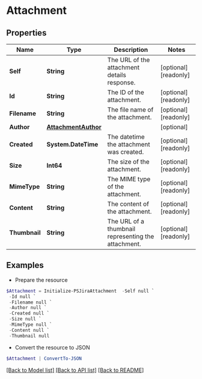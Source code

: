 # Attachment
## Properties

Name | Type | Description | Notes
------------ | ------------- | ------------- | -------------
**Self** | **String** | The URL of the attachment details response. | [optional] [readonly] 
**Id** | **String** | The ID of the attachment. | [optional] [readonly] 
**Filename** | **String** | The file name of the attachment. | [optional] [readonly] 
**Author** | [**AttachmentAuthor**](AttachmentAuthor.md) |  | [optional] 
**Created** | **System.DateTime** | The datetime the attachment was created. | [optional] [readonly] 
**Size** | **Int64** | The size of the attachment. | [optional] [readonly] 
**MimeType** | **String** | The MIME type of the attachment. | [optional] [readonly] 
**Content** | **String** | The content of the attachment. | [optional] [readonly] 
**Thumbnail** | **String** | The URL of a thumbnail representing the attachment. | [optional] [readonly] 

## Examples

- Prepare the resource
```powershell
$Attachment = Initialize-PSJiraAttachment  -Self null `
 -Id null `
 -Filename null `
 -Author null `
 -Created null `
 -Size null `
 -MimeType null `
 -Content null `
 -Thumbnail null
```

- Convert the resource to JSON
```powershell
$Attachment | ConvertTo-JSON
```

[[Back to Model list]](../README.md#documentation-for-models) [[Back to API list]](../README.md#documentation-for-api-endpoints) [[Back to README]](../README.md)

